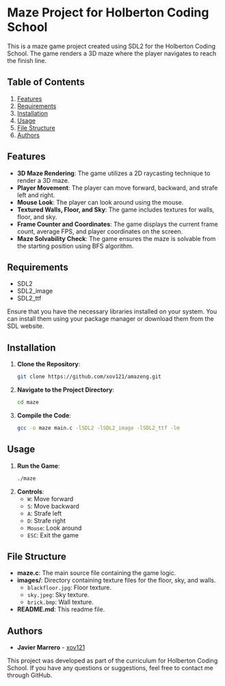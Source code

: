 # Maze Project for Holberton Coding School

This is a maze game project created using SDL2 for the Holberton Coding School. The game renders a 3D maze where the player navigates to reach the finish line.

## Table of Contents
1. [Features](#features)
2. [Requirements](#requirements)
3. [Installation](#installation)
4. [Usage](#usage)
5. [File Structure](#file-structure)
6. [Authors](#authors)

## Features
- **3D Maze Rendering**: The game utilizes a 2D raycasting technique to render a 3D maze.
- **Player Movement**: The player can move forward, backward, and strafe left and right.
- **Mouse Look**: The player can look around using the mouse.
- **Textured Walls, Floor, and Sky**: The game includes textures for walls, floor, and sky.
- **Frame Counter and Coordinates**: The game displays the current frame count, average FPS, and player coordinates on the screen.
- **Maze Solvability Check**: The game ensures the maze is solvable from the starting position using BFS algorithm.

## Requirements
- SDL2
- SDL2_image
- SDL2_ttf

Ensure that you have the necessary libraries installed on your system. You can install them using your package manager or download them from the SDL website.

## Installation
1. **Clone the Repository**:
    ```bash
    git clone https://github.com/xov121/amazeng.git
    ```
2. **Navigate to the Project Directory**:
    ```bash
    cd maze
    ```
3. **Compile the Code**:
    ```bash
    gcc -o maze main.c -lSDL2 -lSDL2_image -lSDL2_ttf -lm
    ```

## Usage
1. **Run the Game**:
    ```bash
    ./maze
    ```
2. **Controls**:
    - `W`: Move forward
    - `S`: Move backward
    - `A`: Strafe left
    - `D`: Strafe right
    - `Mouse`: Look around
    - `ESC`: Exit the game

## File Structure
- **maze.c**: The main source file containing the game logic.
- **images/**: Directory containing texture files for the floor, sky, and walls.
    - `blackfloor.jpg`: Floor texture.
    - `sky.jpeg`: Sky texture.
    - `brick.bmp`: Wall texture.
- **README.md**: This readme file.

## Authors
- **Javier Marrero** - [xov121](https://github.com/xov121)

This project was developed as part of the curriculum for Holberton Coding School. If you have any questions or suggestions, feel free to contact me through GitHub.
